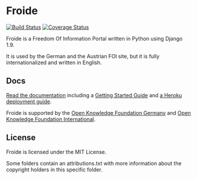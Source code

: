 Froide
======

[![Build Status](https://travis-ci.org/stefanw/froide.png?branch=master)](https://travis-ci.org/stefanw/froide) [![Coverage Status](https://coveralls.io/repos/stefanw/froide/badge.png?branch=master)](https://coveralls.io/r/stefanw/froide?branch=master)


Froide is a Freedom Of Information Portal written in Python using Django 1.9.

It is used by the German and the Austrian FOI site, but it is fully
internationalized and written in English.

Docs
----

[Read the documentation](http://froide.readthedocs.org/en/latest/) including a [Getting Started Guide](http://froide.readthedocs.org/en/latest/gettingstarted/) and [a Heroku deployment guide](http://froide.readthedocs.org/en/latest/herokudeployment/).

Froide is supported by the [Open Knowledge Foundation Germany](http://www.okfn.de/) and [Open Knowledge Foundation International](http://okfn.org/).


License
-------

Froide is licensed under the MIT License.

Some folders contain an attributions.txt with more information about the copyright holders in this specific folder.
